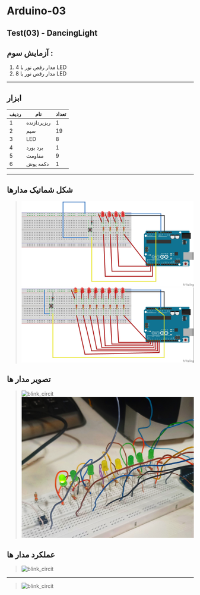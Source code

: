 # Arduino-03
## Test(03) - DancingLight

## آزمایش سوم :
1. مدار رقص نور با 4 LED
2. مدار رقص نور با 8 LED
---
## ابزار

| ردیف        |نام        | تعداد|
| ----------- | ----------- |--------|
| 1           | ریزپردازنده       |   1    |
| 2           | سیم        | 19    |
| 3           | LED         |   8    |
| 4           | برد بورد       |   1    |
| 5           | مقاومت  | 9    |
|     6|دکمه پوش|1|
---
## شکل شماتیک مدارها
> ![blinc_circit](/MEDIA/shematich03.jpg)
> ![blink_circit](/MEDIA/shematich04.jpg)


  ## تصویر مدار ها 
  > ![blink_circit](/MEDIA/dancing01.jpg)
  > ![blink_circit](/MEDIA/dancing02.jpg)


## عملکرد مدار ها

 > ![blink_circit](/MEDIA/dancinglight001.gif)
---
 > ![blink_circit](/MEDIA/dancinglight002.gif)   

